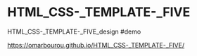 # HTML_CSS-_TEMPLATE-_FIVE
HTML_CSS-_TEMPLATE-_FIVE_design
#demo

https://omarbourou.github.io/HTML_CSS-_TEMPLATE-_FIVE/
